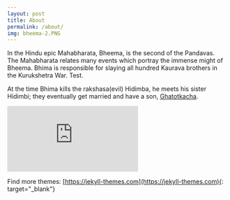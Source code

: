 ```yaml
---
layout: post
title: About
permalink: /about/
img: bheema-2.PNG
---
```


In the Hindu epic Mahabharata, Bheema, is the second of the Pandavas. The Mahabharata relates many events which portray the immense might of Bheema. Bhima is responsible for slaying all hundred Kaurava brothers in the Kurukshetra War. Test.

At the time Bhima kills the rakshasa(evil) Hidimba, he meets his sister Hidimbi; they eventually get married and have a son, [Ghatotkacha](http://webjeda.com/gatok/about/). 


<iframe class="video" src="https://www.youtube.com/embed/6qqIy97WbGA" frameborder="0" allowfullscreen></iframe>


Find more themes: [https://jekyll-themes.com](https://jekyll-themes.com){: target="_blank"}